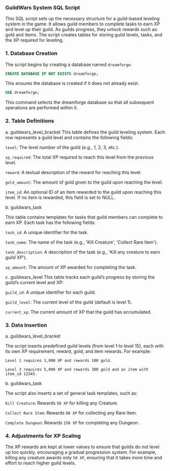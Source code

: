 ### GuildWars System SQL Script

This SQL script sets up the necessary structure for a guild-based leveling system in the game. It allows guild members to complete tasks to earn XP and level up their guild. As guilds progress, they unlock rewards such as gold and items. The script creates tables for storing guild levels, tasks, and the XP required for leveling.

### 1. Database Creation
The script begins by creating a database named `dreamforge`:

```sql
CREATE DATABASE IF NOT EXISTS dreamforge;
```
This ensures the database is created if it does not already exist.
```sql
USE dreamforge;
```
This command selects the dreamforge database so that all subsequent operations are performed within it.

### 2. Table Definitions

a. guildwars_level_bracket
This table defines the guild leveling system. Each row represents a guild level and contains the following fields:

`level`: The level number of the guild (e.g., 1, 2, 3, etc.).

`xp_required`: The total XP required to reach this level from the previous level.

`reward`: A textual description of the reward for reaching this level.

`gold_amount`: The amount of gold given to the guild upon reaching the level.

`item_id`: An optional ID of an item rewarded to the guild upon reaching this level. If no item is rewarded, this field is set to NULL.


b. guildwars_task

This table contains templates for tasks that guild members can complete to earn XP. Each task has the following fields:

`task_id`: A unique identifier for the task.

`task_name`: The name of the task (e.g., 'Kill Creature', 'Collect Rare Item').

`task_description`: A description of the task (e.g., 'Kill any creature to earn guild XP').

`xp_amount`: The amount of XP awarded for completing the task.


c. guildwars_level
This table tracks each guild’s progress by storing the guild’s current level and XP:

`guild_id`: A unique identifier for each guild.

`guild_level`: The current level of the guild (default is level 1).

`current_xp`: The current amount of XP that the guild has accumulated.


### 3. Data Insertion

a. guildwars_level_bracket

The script inserts predefined guild levels (from level 1 to level 15), each with its own XP requirement, reward, gold, and item rewards. For example:

`Level 1 requires 1,000 XP and rewards 100 gold.`

`Level 3 requires 5,000 XP and rewards 300 gold and an item with item_id 12345.`


b. guildwars_task

The script also inserts a set of general task templates, such as:

`Kill Creature`: Rewards `50 XP` for killing any Creature.

`Collect Rare Item`: Rewards `80 XP` for collecting any Rare Item.

`Complete Dungeon`: Rewards `150 XP` for completing any Dungeon.

### 4. Adjustments for XP Scaling

The XP rewards are kept at lower values to ensure that guilds do not level up too quickly, encouraging a gradual progression system. For example, 
killing any creature awards only `50 XP`, ensuring that it takes more time and effort to reach higher guild levels.

